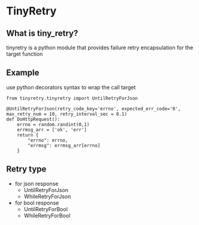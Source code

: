 # TinyRetry

## What is tiny_retry?
tinyretry is a python module that provides failure retry encapsulation for the target function

## Example
use python decorators syntax to wrap the call target
```
from tinyretry.tinyretry import UntilRetryForJson

@UntilRetryForJson(retry_code_key='errno', expected_err_code='0', max_retry_num = 10, retry_interval_sec = 0.1)
def DoHttpRequest():
    errno = random.randint(0,1)
    errmsg_arr = ['ok', 'err']
    return {
        "errno": errno,
        "errmsg": errmsg_arr[errno]
    }
```

## Retry type
- for json response
    - UntilRetryForJson
    - WhileRetryForJson
- for bool response
    - UntilRetryForBool
    - WhileRetryForBool